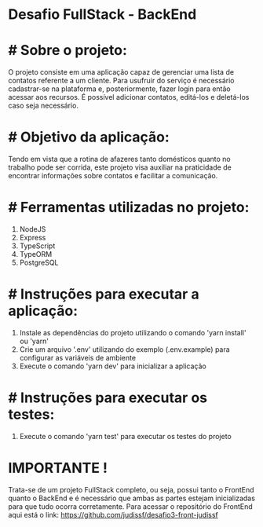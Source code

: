 # Desafio FullStack - BackEnd

# # Sobre o projeto:
O projeto consiste em uma aplicação capaz de gerenciar uma lista de contatos referente a um cliente. Para usufruir do serviço é necessário cadastrar-se na plataforma e, posteriormente, fazer login para então acessar aos recursos. É possível adicionar contatos, editá-los e deletá-los caso seja necessário.

# # Objetivo da aplicação:
Tendo em vista que a rotina de afazeres tanto domésticos quanto no trabalho pode ser corrida, este projeto visa auxiliar na praticidade de encontrar informações sobre contatos e facilitar a comunicação.

# # Ferramentas utilizadas no projeto:
1. NodeJS
2. Express
3. TypeScript
4. TypeORM
5. PostgreSQL

# # Instruções para executar a aplicação:
1. Instale as dependências do projeto utilizando o comando 'yarn install' ou 'yarn'
2. Crie um arquivo '.env' utilizando do exemplo (.env.example) para configurar as variáveis de ambiente
3. Execute o comando 'yarn dev' para inicializar a aplicação

# # Instruções para executar os testes:
1. Execute o comando 'yarn test' para executar os testes do projeto

# IMPORTANTE !
Trata-se de um projeto FullStack completo, ou seja, possui tanto o FrontEnd quanto o BackEnd e é necessário que ambas as partes estejam inicializadas para que tudo ocorra corretamente. Para acessar o repositório do FrontEnd aqui está o link:  https://github.com/judissf/desafio3-front-judissf